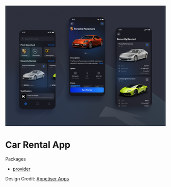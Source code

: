 ![](https://github.com/tustoz/car_rental/blob/master/car-rental.png)

# Car Rental App

Packages

- [provider](https://pub.dev/packages/provider)

Design Credit: [Appetiser Apps](https://www.uplabs.com/posts/car-garage-app)
